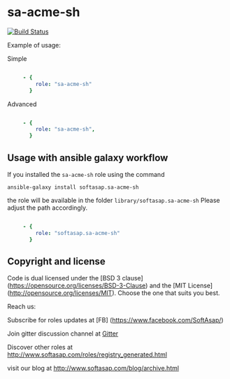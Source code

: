 sa-acme-sh
==========

[![Build Status](https://travis-ci.com/softasap/sa-acme-sh.svg?branch=master)](https://travis-ci.com/softasap/sa-acme-sh)


Example of usage:

Simple

```YAML

     - {
         role: "sa-acme-sh"
       }


```

Advanced

```YAML

     - {
         role: "sa-acme-sh",
       }


```



Usage with ansible galaxy workflow
----------------------------------

If you installed the `sa-acme-sh` role using the command


`
   ansible-galaxy install softasap.sa-acme-sh
`

the role will be available in the folder `library/softasap.sa-acme-sh`
Please adjust the path accordingly.

```YAML

     - {
         role: "softasap.sa-acme-sh"
       }

```




Copyright and license
---------------------

Code is dual licensed under the [BSD 3 clause] (https://opensource.org/licenses/BSD-3-Clause) and the [MIT License] (http://opensource.org/licenses/MIT). Choose the one that suits you best.

Reach us:

Subscribe for roles updates at [FB] (https://www.facebook.com/SoftAsap/)

Join gitter discussion channel at [Gitter](https://gitter.im/softasap)

Discover other roles at  http://www.softasap.com/roles/registry_generated.html

visit our blog at http://www.softasap.com/blog/archive.html 
